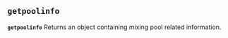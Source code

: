 ## **`getpoolinfo`**

**`getpoolinfo`**
Returns an object containing mixing pool related information.

